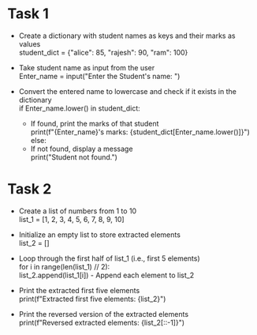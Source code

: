 # Task 1  
- Create a dictionary with student names as keys and their marks as values  
student_dict = {"alice": 85, "rajesh": 90, "ram": 100}

- Take student name as input from the user  
Enter_name = input("Enter the Student's name: ")

- Convert the entered name to lowercase and check if it exists in the dictionary  
if Enter_name.lower() in student_dict:  
   - If found, print the marks of that student  
    print(f"{Enter_name}'s marks: {student_dict[Enter_name.lower()]}")  
else:  
    - If not found, display a message  
    print("Student not found.")


# Task 2  
- Create a list of numbers from 1 to 10  
list_1 = [1, 2, 3, 4, 5, 6, 7, 8, 9, 10]

- Initialize an empty list to store extracted elements  
list_2 = []

- Loop through the first half of list_1 (i.e., first 5 elements)  
for i in range(len(list_1) // 2):  
    list_2.append(list_1[i])  - Append each element to list_2  

- Print the extracted first five elements  
print(f"Extracted first five elements: {list_2}")

- Print the reversed version of the extracted elements  
print(f"Reversed extracted elements: {list_2[::-1]}")  
